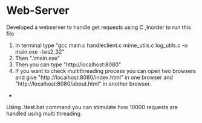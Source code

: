 # Web-Server
Developed a webserver to handle get requests using C
,Inorder to run this file
1. In terminal type "gcc main.c handleclient.c mime_utils.c log_utils.c -o main.exe -lws2_32"
2. Then ".\main.exe"
3. Then you can type "http://localhost:8080"
4. If you want to check multithreading process you can open two browsers and give "http://localhost:8080/index.html" in one browser and "http://localhost:8080/about.html" in another browser.

<ul>
   <li></li>
</ul>Using .\test.bat command you can stimulate how 10000 requests are handled using multi threading
